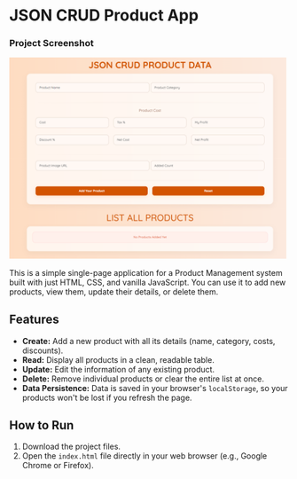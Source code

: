 # JSON CRUD Product App

### Project Screenshot

<img src="./Screenshoot/Screenshoot.png" width="500" alt="App Screenshot">

This is a simple single-page application for a Product Management system built with just HTML, CSS, and vanilla JavaScript. You can use it to add new products, view them, update their details, or delete them.

## Features

-   **Create:** Add a new product with all its details (name, category, costs, discounts).
-   **Read:** Display all products in a clean, readable table.
-   **Update:** Edit the information of any existing product.
-   **Delete:** Remove individual products or clear the entire list at once.
-   **Data Persistence:** Data is saved in your browser's `localStorage`, so your products won't be lost if you refresh the page.

## How to Run

1.  Download the project files.
2.  Open the `index.html` file directly in your web browser (e.g., Google Chrome or Firefox).
